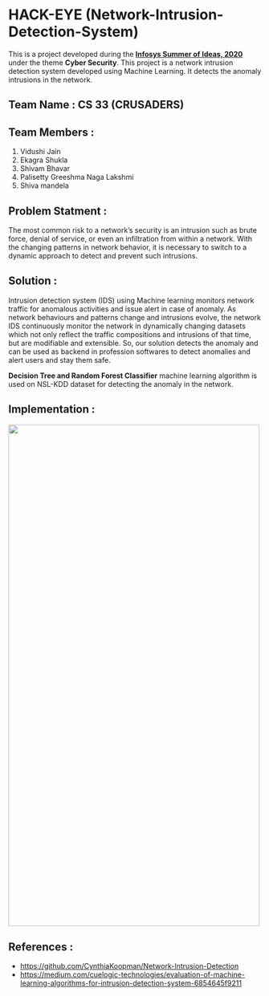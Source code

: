 # HACK-EYE (Network-Intrusion-Detection-System)
This is a project developed during the [**Infosys Summer of Ideas, 2020**](https://www.infosys.com/summerofideas.html) under the theme **Cyber Security**. This project is a network intrusion detection system developed using Machine Learning. It detects the anomaly intrusions in the network.


## Team Name : CS 33 (CRUSADERS)

## Team Members : 
1. Vidushi Jain
2. Ekagra Shukla 
3. Shivam Bhavar 
4. Palisetty Greeshma Naga Lakshmi 
5. Shiva mandela  


## Problem Statment :
The most common risk to a network’s security is an intrusion such as brute force, denial of service, or even an infiltration from within a network. With the changing patterns in network behavior, it is necessary to switch to a dynamic approach to detect and prevent such intrusions. 


## Solution :
Intrusion detection system (IDS) using Machine learning monitors network traffic for anomalous activities and issue alert in case of anomaly. As network behaviours and patterns change and intrusions evolve, the network IDS continuously monitor the network in dynamically changing datasets which not only reflect the traffic compositions and intrusions of that time, but are modifiable and extensible. So, our solution detects the anomaly and can be used as backend in profession softwares to detect anomalies and alert users and stay them safe.

**Decision Tree and Random Forest Classifier** machine learning algorithm is used on NSL-KDD dataset for detecting the anomaly in the network.


## Implementation :
<image src="https://user-images.githubusercontent.com/40401191/94850553-b4a60b00-0444-11eb-8562-8dd16b5b3f0d.png" height=1000 width=500>
  
  
## References :
- https://github.com/CynthiaKoopman/Network-Intrusion-Detection
- https://medium.com/cuelogic-technologies/evaluation-of-machine-learning-algorithms-for-intrusion-detection-system-6854645f9211
